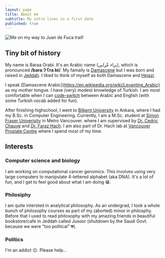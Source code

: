 ```yaml
---
layout: page
title: About me
subtitle: My intro lines in a first date
published: true
---
```


![Me on my way to Juan de Fuca trail!]({{site.baseurl}}/img/32782987_215601962385722_8996088595253035008_n.jpg)

## Tiny bit of history
My name is Baraa Orabi. It's an Arabic name (براء عْرابي), which is pronounced **/baraːʔ ʕraːbi/**. My famaily is [Damascene](https://en.wikipedia.org/wiki/Damascus) but I was born and raised in [Jeddah](https://en.wikipedia.org/wiki/Jeddah). I liked to think of myself as both Damascene and [Hejazi](https://en.wikipedia.org/wiki/Hejaz).

I speak [Damascene Arabic](https://en.wikipedia.org/wiki/Levantine_Arabic} as my mother tongue. I have (very) modest knowledge of Turkish.  I am most comfortable when I can [code-switch](https://en.wikipedia.org/wiki/Code-switching) between Arabic and English (with some Turkish vocab added for fun).  

After finishing highschool, I went to [Bilkent University](http://w3.bilkent.edu.tr/bilkent/) in Ankara, where I had my B.Sc. in Computer Engineering. Currently, I am a M.Sc. student at [Simon Fraser Univerisity](https://www.sfu.ca/) in Metro Vancouver. where I am supervised by [Dr. Cedric Chauve](http://www.cecm.sfu.ca/~cchauve/) and [Dr. Faraz Hach](http://www.cs.sfu.ca/~fhach/personal/). I am also part of Dr. Hach lab at [Vancouver Prostate Centre](http://www.prostatecentre.com/about-us/people/dr-faraz-hach) where I spend most of my time.

## Interests
### Computer science and biology
I am working on computational cancer genomics. This involves using very large computers to manipulate 4-lettered alphabet (aka DNA). It's a lot of fun, and I get to feel good about what I am doing 😁.

### Philosiphy
I am quite intersted in analytical philosophy. As an undergrad, I took a whole bunch of philosophy courses as part of my (aborted) minor in philosphy. Before that I used to read philosophy with my amazing friends in beautiful bookstore/cafe in Jeddah called Jusoor (shutdown by the Saudi Govt. because we were "too political" 💔).

### Politics
I'm an addict 😐. Please help...
